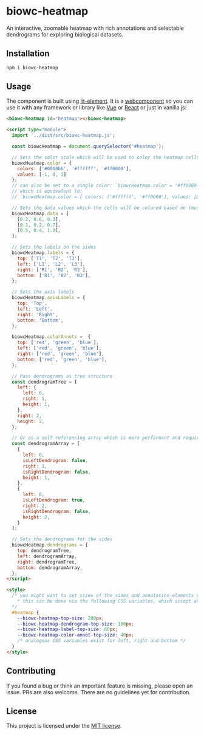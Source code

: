 # biowc-heatmap

An interactive, zoomable heatmap with rich annotations and selectable dendrograms for exploring biological datasets.

## Installation

```bash
npm i biowc-heatmap
```

## Usage

The component is built using [lit-element](https://lit.dev/).
It is a [webcomponent](https://www.webcomponents.org/) so you can use it with any framework or library like
[Vue](https://vuejs.org/guide/extras/web-components.html#using-custom-elements-in-vue)
or [React](https://reactjs.org/docs/web-components.html)
or just in vanilla js:

```html
<biowc-heatmap id="heatmap"></biowc-heatmap>

<script type="module">
  import '../dist/src/biowc-heatmap.js';

  const biowcHeatmap = document.querySelector('#heatmap');

  // Sets the color scale which will be used to color the heatmap cells.
  biowcHeatmap.color = {
    colors: ['#0000bb', '#ffffff', '#ff0000'],
    values: [-1, 0, 1]
  };
  // can also be set to a single color: `biowcHeatmap.color = '#ff0000';`
  // which is equivalent to:
  // `biowcHeatmap.color = { colors: ['#ffffff', '#ff0000'], values: [0, 1] };`

  // Sets the data values which the cells will be colored based on (must be between 0 and 1).
  biowcHeatmap.data = [
    [0.2, 0.6, 0.3],
    [0.1, 0.2, 0.7],
    [0.5, 0.4, 1.0],
  ];

  // Sets the labels on the sides
  biowcHeatmap.labels = {
    top: ['T1', 'T2', 'T3'],
    left: ['L1', 'L2', 'L3'],
    right: ['R1', 'R2', 'R3'],
    bottom: ['B1', 'B2', 'B3'],
  };

  // Sets the axis labels
  biowcHeatmap.axisLabels = {
    top: 'Top',
    left: 'Left',
    right: 'Right',
    bottom: 'Bottom',
  };

  biowcHeatmap.colorAnnots =  {
    top: ['red', 'green', 'blue'],
    left: ['red', 'green', 'blue'],
    right: ['red', 'green', 'blue'],
    bottom: ['red', 'green', 'blue'],
  };

  // Pass dendrograms as tree structure
  const dendrogramTree = {
    left: {
      left: 0,
      right: 1,
      height: 1,
    },
    right: 2,
    height: 2,
  };

  // Or as a self referencing array which is more performant and required for large datasets
  const dendrogramArray = [
    {
      left: 0,
      isLeftDendrogram: false,
      right: 1,
      isRightDendrogram: false,
      height: 1,
    },
    {
      left: 0,
      isLeftDendrogram: true,
      right: 2,
      isRightDendrogram: false,
      height: 2,
    }
  ];

  // Sets the dendrograms for the sides
  biowcHeatmap.dendrograms = {
    top: dendrogramTree,
    left: dendrogramArray,
    right: dendrogramTree,
    bottom: dendrogramArray,
  };
</script>

<style>
  /* you might want to set sizes of the sides and annotation elements explicitly.
    * this can be done via the following CSS variables, which accept any valid CSS unit:
  */
  #heatmap {
    --biowc-heatmap-top-size: 200px;
    --biowc-heatmap-dendrogram-top-size: 100px;
    --biowc-heatmap-label-top-size: 60px;
    --biowc-heatmap-color-annot-top-size: 40px;
    /* analogous CSS variables exist for left, right and bottom */
  }
</style>
```

## Contributing

If you found a bug or think an important feature is missing, please open an issue. PRs are also welcome. There are no guidelines yet for contribution.

## License

This project is licensed under the [MIT license](LICENSE).
